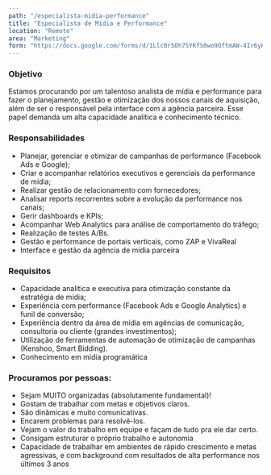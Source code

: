 ```yaml
---
path: "/especialista-midia-performance"
title: "Especialista de Mídia e Performance"
location: "Remote"
area: "Marketing"
form: "https://docs.google.com/forms/d/1Llc0r5Oh7SYKfS0wo9OftmAW-4Ir6yHvXz-pjoucm_M"
---
```


### Objetivo
Estamos procurando por um talentoso analista de mídia e performance para fazer o planejamento, gestão e otimização dos nossos canais de aquisição, além de ser o responsável pela interface com a agência parceira. Esse papel demanda um alta capacidade analítica e conhecimento técnico.
 
### Responsabilidades

* Planejar, gerenciar e otimizar de campanhas de performance (Facebook Ads e Google);
* Criar e acompanhar relatórios executivos e gerenciais da performance de mídia;
* Realizar gestão de relacionamento com fornecedores;
* Analisar reports recorrentes sobre a evolução da performance nos canais;
* Gerir dashboards e KPIs;
* Acompanhar Web Analytics para análise de comportamento do tráfego;
* Realização de testes A/Bs.
* Gestão e performance de portais verticais, como ZAP e VivaReal
* Interface e gestão da agência de mídia parceira

### Requisitos
* Capacidade analítica e executiva para otimização constante da estratégia de mídia;
* Experiência com performance (Facebook Ads e Google Analytics) e funil de conversão;
* Experiência dentro da área de mídia em agências de comunicação, consultoria ou cliente (grandes investimentos);
* Utilização de ferramentas de automação de otimização de campanhas (Kenshoo, Smart Bidding).
* Conhecimento em mídia programática

### Procuramos por pessoas:
* Sejam MUITO organizadas (absolutamente fundamental)!
* Gostam de trabalhar com metas e objetivos claros.
* São dinâmicas e muito comunicativas.
* Encarem problemas para resolvê-los.
* Vejam o valor do trabalho em equipe e façam de tudo pra ele dar certo.
* Consigam estruturar o próprio trabalho e autonomia
* Capacidade de trabalhar em ambientes de rápido crescimento e metas agressivas, e com background com resultados de alta performance nos últimos 3 anos

